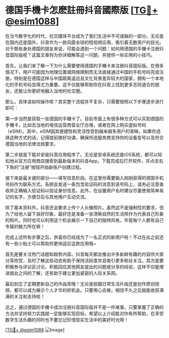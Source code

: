 # 德国手機卡怎麽註冊抖音國際版 [[TG💪+ @esim1088](https://t.me/s/esim1088)]

在当今数字化的时代，社交媒体平台成为了我们生活中不可或缺的一部分。无论是在国内还是国外，抖音作为一款风靡全球的短视频应用，吸引着无数用户的目光。对于那些身处德国的朋友来说，可能会遇到一个问题：如何用德国的手機卡注册抖音国际版呢？这篇文章将为你详细解答这一问题，并提供一些实用的小技巧。

首先，让我们来了解一下为什么需要使用德国的手機卡来注册抖音国际版。在很多情况下，用户可能因为地理位置或网络限制而无法直接通过中国的手机号码完成注册。特别是在德国这样与中国距离遥远且文化背景差异较大的国家，拥有一个本地化的手机号码显得尤为重要。这不仅能够帮助你在抖音上找到更多志同道合的朋友，还能让你更好地融入当地的社交圈。

那么，具体该如何操作呢？其实整个流程并不复杂，只需要按照以下步骤逐步进行即可：

第一步当然是获取一张德国的手機卡了。目前市面上有很多种方式可以买到德国的手機卡，比如去当地的电信运营商营业厅办理，或者在网上购买虚拟号码（eSIM）。其中，eSIM因其便捷性和灵活性受到越来越多用户的青睐。如果你选择这种方式的话，记得提前做好功课，确保所选服务商支持你的设备型号以及符合德国当地的法律法规要求。

第二步就是下载并安装抖音应用程序了。无论是安卓系统还是iOS系统，都可以轻松地从官方应用商店搜索到最新版本的抖音App。下载完成后打开软件，并点击右下角的“注册”按钮开始新账户创建过程。

接下来是最关键的部分——填写信息阶段。在这里你需要输入刚刚获得的德国手机号码作为联系方式。系统会发送一条包含验证码的消息到该号码上，请务必注意查收并正确输入验证码以验证身份信息。此外，在设置用户名时建议尽量使用简单易记的名字，方便日后与其他用户互动交流。

除了基本资料外，抖音还会要求上传个人头像照片。虽然这不是强制性的要求，但为了给他人留下良好印象，最好还是准备一张清晰自然的生活照作为代表自己形象的照片。同时也可以利用这个机会展示一下自己的独特风格，毕竟每个人都有自己专属的魅力所在嘛！

完成上述所有步骤之后，恭喜你已经成为了一名正式的新用户啦！不过在此之前还有一些小贴士可以帮助你更快适应这款应用哦~

首先是要关注热门话题和趋势内容。抖音每天都会推出许多新鲜有趣的内容供大家分享欣赏，及时了解这些动态有助于保持活跃度并且吸引更多粉丝关注。其次是要积极参与评论区讨论，积极回应其他网友提出的问题或分享的经验，这样不仅能增进彼此之间的了解，还有助于建立更加紧密的人际关系网。

最后别忘了定期更新自己的作品库哦！无论是拍摄日常生活片段还是创作原创视频，都可以成为展示个人才华的好机会。只要用心去做，相信不久之后就能收获满满的关注和支持啦！

总之，通过德国的手機卡成功注册抖音国际版并不是一件难事，只要掌握了正确的方法并坚持努力实践就一定能够实现目标。希望以上介绍能对你有所帮助，在享受数字生活乐趣的同时也不要忘记珍惜现实生活中的美好时光呀！

[[TG💪+ @esim1088](https://t.me/s/esim1088) ![Image](https://i.postimg.cc/4NQfJmqS/Snipaste-2025-05-13-00-14-12.png)]